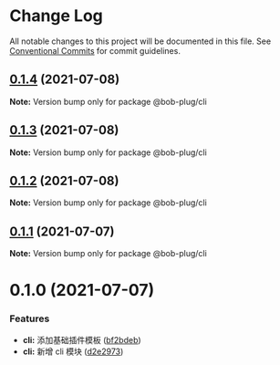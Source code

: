 # Change Log

All notable changes to this project will be documented in this file.
See [Conventional Commits](https://conventionalcommits.org) for commit guidelines.

## [0.1.4](https://github.com/roojay520/bob-plug/compare/@bob-plug/cli@0.1.3...@bob-plug/cli@0.1.4) (2021-07-08)

**Note:** Version bump only for package @bob-plug/cli





## [0.1.3](https://github.com/roojay520/bob-plug/compare/@bob-plug/cli@0.1.2...@bob-plug/cli@0.1.3) (2021-07-08)

**Note:** Version bump only for package @bob-plug/cli





## [0.1.2](https://github.com/roojay520/bob-plug/compare/@bob-plug/cli@0.1.1...@bob-plug/cli@0.1.2) (2021-07-08)

**Note:** Version bump only for package @bob-plug/cli





## [0.1.1](https://github.com/roojay520/bob-plug/compare/@bob-plug/cli@0.1.0...@bob-plug/cli@0.1.1) (2021-07-07)

**Note:** Version bump only for package @bob-plug/cli





# 0.1.0 (2021-07-07)


### Features

* **cli:** 添加基础插件模板 ([bf2bdeb](https://github.com/roojay520/bob-plug/commit/bf2bdeb06a9470ae22a8962ded20b385dcf47cb8))
* **cli:** 新增 cli 模块 ([d2e2973](https://github.com/roojay520/bob-plug/commit/d2e29735f6abff66ec4b736b9839d8bf7eceb307))
